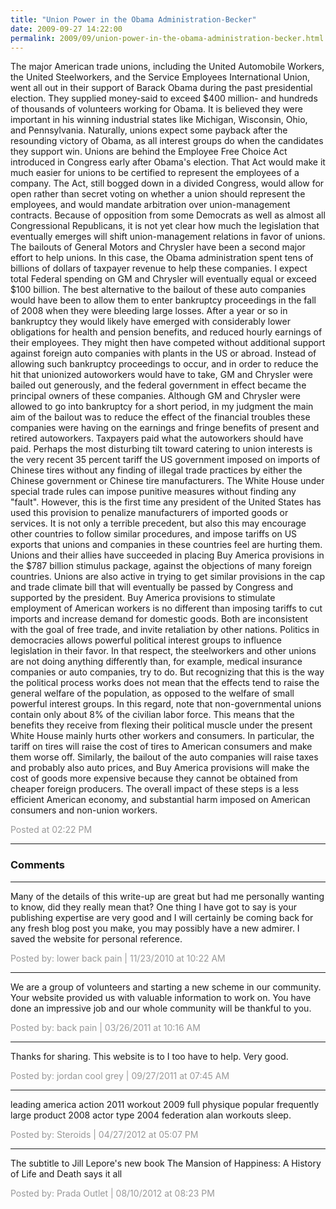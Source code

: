 ```yaml
---
title: "Union Power in the Obama Administration-Becker"
date: 2009-09-27 14:22:00
permalink: 2009/09/union-power-in-the-obama-administration-becker.html
---
```

The major American trade unions, including the United Automobile Workers, the United Steelworkers, and the Service Employees International Union, went all out in their support of Barack Obama during the past presidential election. They supplied money-said to exceed $400 million- and hundreds of thousands of volunteers working for Obama. It is believed they were important in his winning industrial states like Michigan, Wisconsin, Ohio, and Pennsylvania.
Naturally, unions expect some payback after the resounding victory of Obama, as all interest groups do when the candidates they support win. Unions are behind the Employee Free Choice Act introduced in Congress early after Obama's election. That Act would make it much easier for unions to be certified to represent the employees of a company. The Act, still bogged down in a divided Congress, would allow for open rather than secret voting on whether a union should represent the employees, and would mandate arbitration over union-management contracts. Because of opposition from some Democrats as well as almost all Congressional Republicans, it is not yet clear how much the legislation that eventually emerges will shift union-management relations in favor of unions.
The bailouts of General Motors and Chrysler have been a second major effort to help unions. In this case, the Obama administration spent tens of billions of dollars of taxpayer revenue to help these companies. I expect total Federal spending on GM and Chrysler will eventually equal or exceed $100 billion. The best alternative to the bailout of these auto companies would have been to allow them to enter bankruptcy proceedings in the fall of 2008 when they were bleeding large losses. After a year or so in bankruptcy they would likely have emerged with considerably lower obligations for health and pension benefits, and reduced hourly earnings of their employees. They might then have competed without additional support against foreign auto companies with plants in the US or abroad.
Instead of allowing such bankruptcy proceedings to occur, and in order to reduce the hit that unionized autoworkers would have to take, GM and Chrysler were bailed out generously, and the federal government in effect became the principal owners of these companies. Although GM and Chrysler were allowed to go into bankruptcy for a short period, in my judgment the main aim of the bailout was to reduce the effect of the financial troubles these companies were having on the earnings and fringe benefits of present and retired autoworkers. Taxpayers paid what the autoworkers should have paid.
Perhaps the most disturbing tilt toward catering to union interests is the very recent 35 percent tariff the US government imposed on imports of Chinese tires without any finding of illegal trade practices by either the Chinese government or Chinese tire manufacturers. The White House under special trade rules can impose punitive measures without finding any "fault". However, this is the first time any president of the United States has used this provision to penalize manufacturers of imported goods or services. It is not only a terrible precedent, but also this may encourage other countries to follow similar procedures, and impose tariffs on US exports that unions and companies in these countries feel are hurting them.
Unions and their allies have succeeded in placing Buy America provisions in the $787 billion stimulus package, against the objections of many foreign countries. Unions are also active in trying to get similar provisions in the cap and trade climate bill that will eventually be passed by Congress and supported by the president. Buy America provisions to stimulate employment of American workers is no different than imposing tariffs to cut imports and increase demand for domestic goods. Both are inconsistent with the goal of free trade, and invite retaliation by other nations.
Politics in democracies allows powerful political interest groups to influence legislation in their favor. In that respect, the steelworkers and other unions are not doing anything differently than, for example, medical insurance companies or auto companies, try to do. But recognizing that this is the way the political process works does not mean that the effects tend to raise the general welfare of the population, as opposed to the welfare of small powerful interest groups. 
In this regard, note that non-governmental unions contain only about 8% of the civilian labor force. This means that the benefits they receive from flexing their political muscle under the present White House mainly hurts other workers and consumers. In particular, the tariff on tires will raise the cost of tires to American consumers and make them worse off. Similarly, the bailout of the auto companies will raise taxes and probably also auto prices, and Buy America provisions will make the cost of goods more expensive because they cannot be obtained from cheaper foreign producers. The overall impact of these steps is a less efficient American economy, and substantial harm imposed on American consumers and non-union workers.

<span style="color:#999">Posted at 02:22 PM</span>

<!-- more -->

---

### Comments

---

Many of the details of this write-up are great but had me personally wanting to know, did they really mean that? One thing I have got to say is your publishing expertise are very good and I will certainly be coming back for any fresh blog post you make, you may possibly have a new admirer. I saved the website for personal reference.

<span style="color:#999">Posted by: lower back pain | 11/23/2010 at 10:22 AM</span>

---

We are a group of volunteers and starting a new scheme in our community. Your website provided us with valuable information to work on. You have done an impressive job and our whole community will be thankful to you.

<span style="color:#999">Posted by: back pain | 03/26/2011 at 10:16 AM</span>

---

Thanks for sharing. This website is to I too have to help. Very good.

<span style="color:#999">Posted by: jordan cool grey | 09/27/2011 at 07:45 AM</span>

---

 leading  america  action  2011  workout  2009  full  physique  popular  frequently  large  product  2008  actor  type  2004  federation  alan  workouts  sleep.

<span style="color:#999">Posted by: Steroids | 04/27/2012 at 05:07 PM</span>

---

The subtitle to Jill Lepore's new book The Mansion of Happiness: A History of Life and Death says it all

<span style="color:#999">Posted by: Prada Outlet | 08/10/2012 at 08:23 PM</span>